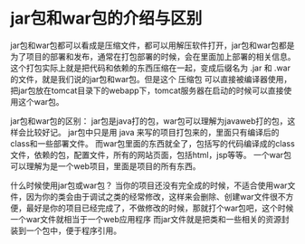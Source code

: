 # jar包和war包的介绍与区别


jar包和war包都可以看成是压缩文件，都可以用解压软件打开，jar包和war包都是为了项目的部署和发布，通常在打包部署的时候，会在里面加上部署的相关信息。这个打包实际上就是把代码和依赖的东西压缩在一起，变成后缀名为 .jar 和 .war的文件，就是我们说的jar包和war包。但是这个 压缩包 可以直接被编译器使用，把jar包放在tomcat目录下的webapp下，tomcat服务器在启动的时候可以直接使用这个war包。

jar包和war包的区别：
jar包是java打的包，war包可以理解为javaweb打的包，这样会比较好记。
jar包中只是用 java 来写的项目打包来的，里面只有编译后的class和一些部署文件。
而war包里面的东西就全了，包括写的代码编译成的class文件，依赖的包，配置文件，所有的网站页面，包括html，jsp等等。
一个war包可以理解为是一个web项目，里面是项目的所有东西。


什么时候使用jar包或war包？
当你的项目还没有完全成的时候，不适合使用war文件，因为你的类会由于调试之类的经常修改，这样来会删除、创建war文件很不方便，最好是你的项目已经完成了，不做修改的时候，那就打个war包吧，这个时候一个war文件就相当于一个web应用程序
而jar文件就是把类和一些相关的资源封装到一个包中，便于程序引用。